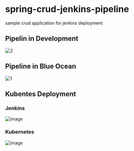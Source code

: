 # spring-crud-jenkins-pipeline
sample crud application for jenkins deployment






## Pipelin in Development
![2](https://user-images.githubusercontent.com/47694676/179264609-664d614c-7c5d-4666-a9b4-f6fa26d3cf92.PNG)

## Pipeline in Blue Ocean
![1](https://user-images.githubusercontent.com/47694676/179264698-b4d5ebaa-e841-49b9-b97f-599cd247976b.PNG)

## Kubentes Deployment
### Jenkins
![image](https://user-images.githubusercontent.com/47694676/179405060-f322cfef-99b0-4c45-ab2c-aff84ef4b57c.png)

### Kubernetes
![image](https://user-images.githubusercontent.com/47694676/179405119-50462109-fc86-43a8-91f3-1fedefe43294.png)
